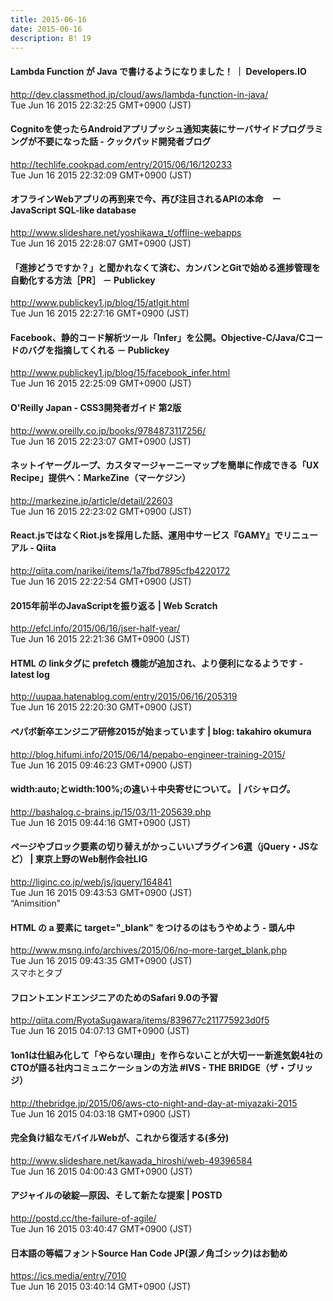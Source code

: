```yaml
---
title: 2015-06-16
date: 2015-06-16
description: B! 19
---
```


#### Lambda Function が Java で書けるようになりました！ ｜ Developers.IO
http://dev.classmethod.jp/cloud/aws/lambda-function-in-java/<br>
Tue Jun 16 2015 22:32:25 GMT+0900 (JST)<br>


#### Cognitoを使ったらAndroidアプリプッシュ通知実装にサーバサイドプログラミングが不要になった話 - クックパッド開発者ブログ
http://techlife.cookpad.com/entry/2015/06/16/120233<br>
Tue Jun 16 2015 22:32:09 GMT+0900 (JST)<br>


#### オフラインWebアプリの再到来で今、再び注目されるAPIの本命　ーJavaScript SQL-like database
http://www.slideshare.net/yoshikawa_t/offline-webapps<br>
Tue Jun 16 2015 22:28:07 GMT+0900 (JST)<br>


#### 「進捗どうですか？」と聞かれなくて済む、カンバンとGitで始める進捗管理を自動化する方法［PR］ － Publickey
http://www.publickey1.jp/blog/15/atlgit.html<br>
Tue Jun 16 2015 22:27:16 GMT+0900 (JST)<br>


#### Facebook、静的コード解析ツール「Infer」を公開。Objective-C/Java/Cコードのバグを指摘してくれる － Publickey
http://www.publickey1.jp/blog/15/facebook_infer.html<br>
Tue Jun 16 2015 22:25:09 GMT+0900 (JST)<br>


#### O'Reilly Japan - CSS3開発者ガイド 第2版
http://www.oreilly.co.jp/books/9784873117256/<br>
Tue Jun 16 2015 22:23:07 GMT+0900 (JST)<br>


#### ネットイヤーグループ、カスタマージャーニーマップを簡単に作成できる「UX Recipe」提供へ：MarkeZine（マーケジン）
http://markezine.jp/article/detail/22603<br>
Tue Jun 16 2015 22:23:02 GMT+0900 (JST)<br>


#### React.jsではなくRiot.jsを採用した話、運用中サービス『GAMY』でリニューアル - Qiita
http://qiita.com/narikei/items/1a7fbd7895cfb4220172<br>
Tue Jun 16 2015 22:22:54 GMT+0900 (JST)<br>


####                 2015年前半のJavaScriptを振り返る | Web Scratch            
http://efcl.info/2015/06/16/jser-half-year/<br>
Tue Jun 16 2015 22:21:36 GMT+0900 (JST)<br>


#### HTML の linkタグに prefetch 機能が追加され、より便利になるようです - latest log
http://uupaa.hatenablog.com/entry/2015/06/16/205319<br>
Tue Jun 16 2015 22:20:30 GMT+0900 (JST)<br>


#### ペパボ新卒エンジニア研修2015が始まっています | blog: takahiro okumura
http://blog.hifumi.info/2015/06/14/pepabo-engineer-training-2015/<br>
Tue Jun 16 2015 09:46:23 GMT+0900 (JST)<br>


#### width:auto;とwidth:100%;の違い＋中央寄せについて。 | バシャログ。
http://bashalog.c-brains.jp/15/03/11-205639.php<br>
Tue Jun 16 2015 09:44:16 GMT+0900 (JST)<br>


#### ページやブロック要素の切り替えがかっこいいプラグイン6選（jQuery・JSなど） | 東京上野のWeb制作会社LIG
http://liginc.co.jp/web/js/jquery/164841<br>
Tue Jun 16 2015 09:43:53 GMT+0900 (JST)<br>
“Animsition”


#### HTML の a 要素に target="_blank" をつけるのはもうやめよう - 頭ん中
http://www.msng.info/archives/2015/06/no-more-target_blank.php<br>
Tue Jun 16 2015 09:43:35 GMT+0900 (JST)<br>
スマホとタブ


#### フロントエンドエンジニアのためのSafari 9.0の予習
http://qiita.com/RyotaSugawara/items/839677c211775923d0f5<br>
Tue Jun 16 2015 04:07:13 GMT+0900 (JST)<br>


#### 1on1は仕組み化して「やらない理由」を作らないことが大切ーー新進気鋭4社のCTOが語る社内コミュニケーションの方法 #IVS - THE BRIDGE（ザ・ブリッジ）
http://thebridge.jp/2015/06/aws-cto-night-and-day-at-miyazaki-2015<br>
Tue Jun 16 2015 04:03:18 GMT+0900 (JST)<br>


#### 完全負け組なモバイルWebが、これから復活する(多分)
http://www.slideshare.net/kawada_hiroshi/web-49396584<br>
Tue Jun 16 2015 04:00:43 GMT+0900 (JST)<br>


#### アジャイルの破綻―原因、そして新たな提案 | POSTD
http://postd.cc/the-failure-of-agile/<br>
Tue Jun 16 2015 03:40:47 GMT+0900 (JST)<br>


#### 日本語の等幅フォントSource Han Code JP(源ノ角ゴシック)はお勧め
https://ics.media/entry/7010<br>
Tue Jun 16 2015 03:40:14 GMT+0900 (JST)<br>


